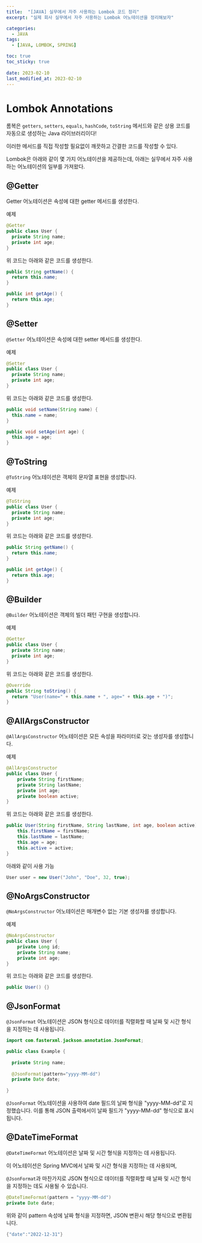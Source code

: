 ```yaml
---
title:  "[JAVA] 실무에서 자주 사용하는 Lombok 코드 정리"
excerpt: "실제 회사 실무에서 자주 사용하는 Lombok 어노테이션을 정리해보자"

categories:
  - JAVA
tags:
  - [JAVA, LOMBOK, SPRING]

toc: true
toc_sticky: true
 
date: 2023-02-10
last_modified_at: 2023-02-10
---
```


# Lombok Annotations

롬복은 `getters`, `setters`, `equals`, `hashCode`, `toString` 메서드와 같은 상용 코드를 자동으로 생성하는 Java 라이브러리이다!

이러한 메서드를 직접 작성할 필요없이 깨끗하고 간결한 코드를 작성할 수 있다.

Lombok은 아래와 같이 몇 가지 어노테이션을 제공하는데, 아래는 실무에서 자주 사용하는 어노테이션의 일부를 가져왔다.

## @Getter
Getter 어노테이션은 속성에 대한 getter 메서드를 생성한다.

예제
```java
@Getter
public class User {
  private String name;
  private int age;
}
```
위 코드는 아래와 같은 코드를 생성한다.
```java
public String getName() {
  return this.name;
}

public int getAge() {
  return this.age;
}
```


## @Setter
`@Setter` 어노테이션은 속성에 대한 setter 메서드를 생성한다.

예제
```java
@Setter
public class User {
  private String name;
  private int age;
}
```
위 코드는 아래와 같은 코드를 생성한다.
```java
public void setName(String name) {
  this.name = name;
}

public void setAge(int age) {
  this.age = age;
}
```

## @ToString
`@ToString` 어노테이션은 객체의 문자열 표현을 생성합니다.

예제
```java
@ToString
public class User {
  private String name;
  private int age;
}
```
위 코드는 아래와 같은 코드를 생성한다.
```java
public String getName() {
  return this.name;
}

public int getAge() {
  return this.age;
}
```

## @Builder
`@Builder` 어노테이션은 객체의 빌더 패턴 구현을 생성합니다.

예제
```java
@Getter
public class User {
  private String name;
  private int age;
}
```
위 코드는 아래와 같은 코드를 생성한다.
```java
@Override
public String toString() {
  return "User(name=" + this.name + ", age=" + this.age + ")";
}
```

## @AllArgsConstructor
`@AllArgsConstructor` 어노테이션은 모든 속성을 파라미터로 갖는 생성자를 생성합니다.

예제
```java
@AllArgsConstructor
public class User {
    private String firstName;
    private String lastName;
    private int age;
    private boolean active;
}
```
위 코드는 아래와 같은 코드를 생성한다.
```java
public User(String firstName, String lastName, int age, boolean active) {
    this.firstName = firstName;
    this.lastName = lastName;
    this.age = age;
    this.active = active;
}
```
아래와 같이 사용 가능
```java
User user = new User("John", "Doe", 32, true);
```

## @NoArgsConstructor
`@NoArgsConstructor` 어노테이션은 매개변수 없는 기본 생성자를 생성합니다.

예제
```java
@NoArgsConstructor
public class User {
    private Long id;
    private String name;
    private int age;
}
```
위 코드는 아래와 같은 코드를 생성한다.
```java
public User() {}
```

## @JsonFormat
`@JsonFormat` 어노테이션은 JSON 형식으로 데이터를 직렬화할 때 날짜 및 시간 형식을 지정하는 데 사용됩니다.

```java
import com.fasterxml.jackson.annotation.JsonFormat;

public class Example {
  
  private String name;
  
  @JsonFormat(pattern="yyyy-MM-dd")
  private Date date;
  
}
```
`@JsonFormat` 어노테이션을 사용하여 date 필드의 날짜 형식을 "yyyy-MM-dd"로 지정했습니다. 이를 통해 JSON 출력에서이 날짜 필드가 "yyyy-MM-dd" 형식으로 표시됩니다.

## @DateTimeFormat
`@DateTimeFormat` 어노테이션은 날짜 및 시간 형식을 지정하는 데 사용됩니다. 

이 어노테이션은 Spring MVC에서 날짜 및 시간 형식을 지정하는 데 사용되며, 

`@JsonFormat`과 마찬가지로 JSON 형식으로 데이터를 직렬화할 때 날짜 및 시간 형식을 지정하는 데도 사용될 수 있습니다.

```java
@DateTimeFormat(pattern = "yyyy-MM-dd")
private Date date;
```
위와 같이 pattern 속성에 날짜 형식을 지정하면, JSON 변환시 해당 형식으로 변환됩니다.
```java
{"date":"2022-12-31"}
```